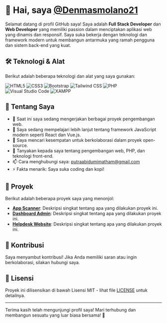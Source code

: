# 👋 Hai, saya [@Denmasmolano21](https://github.com/Denmasmolano21)

Selamat datang di profil GitHub saya! Saya adalah **Full Stack Developer** dan **Web Developer** yang memiliki passion dalam menciptakan aplikasi web yang dinamis dan responsif. Saya suka bekerja dengan teknologi dan framework modern untuk membangun antarmuka yang ramah pengguna dan sistem back-end yang kuat.

## 🛠️ Teknologi & Alat

Berikut adalah beberapa teknologi dan alat yang saya gunakan:

![HTML5](https://img.shields.io/badge/HTML5-E34F26?style=flat-square&logo=html5&logoColor=white)
![CSS3](https://img.shields.io/badge/CSS3-1572B6?style=flat-square&logo=css3&logoColor=white)
![Bootstrap](https://img.shields.io/badge/Bootstrap-563D7C?style=flat-square&logo=bootstrap&logoColor=white)
![Tailwind CSS](https://img.shields.io/badge/Tailwind%20CSS-06B6D4?style=flat-square&logo=tailwind-css&logoColor=white)
![PHP](https://img.shields.io/badge/PHP-777BB4?style=flat-square&logo=php&logoColor=white)
![Visual Studio Code](https://img.shields.io/badge/Visual%20Studio%20Code-007ACC?style=flat-square&logo=visual-studio-code&logoColor=white)
![XAMPP](https://img.shields.io/badge/XAMPP-FB7A1D?style=flat-square&logo=xampp&logoColor=white)

## 🌟 Tentang Saya

- 🔭 Saat ini saya sedang mengerjakan berbagai proyek pengembangan web.
- 🌱 Saya sedang mempelajari lebih lanjut tentang framework JavaScript modern seperti React dan Vue.js.
- 👯 Saya mencari kesempatan untuk berkolaborasi dalam proyek open-source.
- 💬 Tanyakan kepada saya tentang pengembangan web, PHP, dan teknologi front-end.
- 📫 Cara menghubungi saya: [putraabidumimatham@gmail.com](mailto:putraabidumimatham@gmail.com)
- ⚡ Fakta menarik: Saya suka coding dan kopi!

## 📂 Proyek

Berikut adalah beberapa proyek saya yang menonjol:

- **[App Scanner](https://github.com/Denmasmolano21/scanner)**: Deskripsi singkat tentang apa yang dilakukan proyek ini.
- **[Dashboard Admin](https://github.com/Denmasmolano21/laravel11xfillament)**: Deskripsi singkat tentang apa yang dilakukan proyek ini.
- **[Helpdesk Website](https://github.com/Denmasmolano21/helpdesk)**: Deskripsi singkat tentang apa yang dilakukan proyek ini.

## 🤝 Kontribusi

Saya menyambut kontribusi! Jika Anda memiliki saran atau ingin berkolaborasi, silakan hubungi saya.

## 📄 Lisensi

Proyek ini dilisensikan di bawah Lisensi MIT - lihat file [LICENSE](LICENSE) untuk detailnya.

---

Terima kasih telah mengunjungi profil saya! Mari terhubung dan membangun sesuatu yang luar biasa bersama! 🚀
